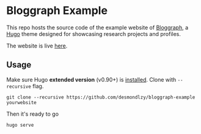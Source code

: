 # Bloggraph Example

This repo hosts the source code of the example website of [Bloggraph](https://github.com/desmondlzy/bloggraph), a [Hugo](https://gohugo.io/) theme designed for showcasing research projects and profiles.

The website is live [here](https://desmondlzy.github.io/bloggraph).

## Usage

Make sure Hugo **extended version** (v0.90+) is [installed](https://gohugo.io/getting-started/installing/). Clone with `--recursive` flag.

```
git clone --recursive https://github.com/desmondlzy/bloggraph-example yourwebsite
```

Then it's ready to go

```
hugo serve
```
